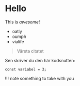 # Hello

This is _awesome_!

- oatly
- oumph
- vialife

> Värsta citatet

Sen skriver du den här kodsnutten:

```
const variabel = 3;
```

!!! note
something to take with you
